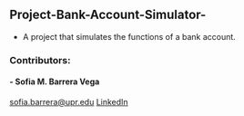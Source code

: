 ## Project-Bank-Account-Simulator-
- A project that simulates the functions of a bank account.
### Contributors: 
#### - Sofia M. Barrera Vega
sofia.barrera@upr.edu
[LinkedIn](https://www.linkedin.com/in/smbv/) 
